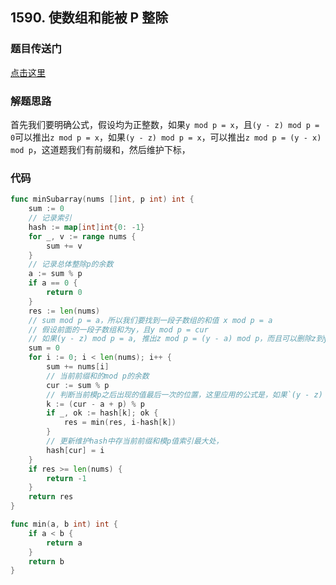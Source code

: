 ## 1590. 使数组和能被 P 整除

### 题目传送门

[点击这里](https://leetcode.cn/problems/make-sum-divisible-by-p/)

### 解题思路

首先我们要明确公式，假设均为正整数，如果`y mod p = x`，且`(y - z) mod p = 0`可以推出`z mod p = x`，如果`(y - z) mod p = x`，可以推出`z mod p = (y - x) mod p`，这道题我们有前缀和，然后维护下标，

### 代码

```go
func minSubarray(nums []int, p int) int {
	sum := 0
	// 记录索引
	hash := map[int]int{0: -1}
	for _, v := range nums {
		sum += v
	}
	// 记录总体整除p的余数
	a := sum % p
	if a == 0 {
		return 0
	}
	res := len(nums)
	// sum mod p = a，所以我们要找到一段子数组的和值 x mod p = a
	// 假设前面的一段子数组和为y，且y mod p = cur
	// 如果(y - z) mod p = a, 推出z mod p = (y - a) mod p，而且可以删除z到y的这一段
	sum = 0
	for i := 0; i < len(nums); i++ {
		sum += nums[i]
		// 当前前缀和的mod p的余数
		cur := sum % p
		// 判断当前模p之后出现的值最后一次的位置，这里应用的公式是，如果`(y - z) mod p = x`，可以推出`z mod p = (y - x) mod p`
		k := (cur - a + p) % p
		if _, ok := hash[k]; ok {
			res = min(res, i-hash[k])
		}
		// 更新维护hash中存当前前缀和模p值索引最大处，
		hash[cur] = i
	}
	if res >= len(nums) {
		return -1
	}
	return res
}

func min(a, b int) int {
	if a < b {
		return a
	}
	return b
}

```